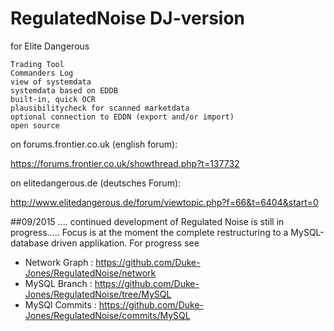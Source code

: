 RegulatedNoise DJ-version
==============
for Elite Dangerous 

    Trading Tool
    Commanders Log
    view of systemdata
    systemdata based on EDDB
    built-in, quick OCR
    plausibilitycheck for scanned marketdata
    optional connection to EDDN (export and/or import)
    open source

	
on forums.frontier.co.uk (english forum):

https://forums.frontier.co.uk/showthread.php?t=137732

on elitedangerous.de (deutsches Forum):

http://www.elitedangerous.de/forum/viewtopic.php?f=66&t=6404&start=0

##09/2015 ....  continued development of Regulated Noise is still in progress.....
Focus is at the moment the complete restructuring to a MySQL-database driven
applikation. For progress see  
 - Network Graph : https://github.com/Duke-Jones/RegulatedNoise/network
 - MySQL Branch : https://github.com/Duke-Jones/RegulatedNoise/tree/MySQL
 - MySQl Commits : https://github.com/Duke-Jones/RegulatedNoise/commits/MySQL
 
 
 

